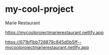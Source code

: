 # my-cool-project

Marie Restaurant

https://mycoolprojectmarierestaurant.netlify.app

https://671bf1bb728879c845d0b5ff--mycoolprojectmarierestaurant.netlify.app


